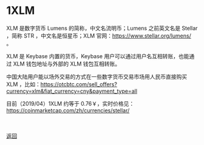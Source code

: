 # 1XLM

XLM 是数字货币 Lumens 的简称，中文名流明币；Lumens 之前英文名是 Stellar ，简称 STR ，中文名是恒星币；XLM 官网：<a href="https://www.stellar.org/lumens/">https://www.stellar.org/lumens/</a> 。

XLM 是 Keybase 内置的货币，Keybase 用户可以通过用户名互相转账，也能通过 XLM 钱包地址与外部的 XLM 钱包互相转账。

中国大陆用户能以场外交易的方式在一些数字货币交易市场用人民币直接购买 XLM ，比如：<a href="https://otcbtc.com/sell_offers?currency=xlm&fiat_currency=cny&payment_type=all">https://otcbtc.com/sell_offers?currency=xlm&fiat_currency=cny&payment_type=all</a>

目前（2019/04）1XLM 约等于 0.76￥，实时价格见：<a href="https://coinmarketcap.com/zh/currencies/stellar/">https://coinmarketcap.com/zh/currencies/stellar/</a>

<br><br><a href="https://wgredlong.github.io/getkey.html">返回</a>
